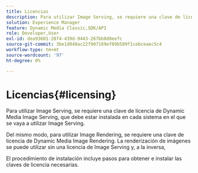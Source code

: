 ```yaml
---
title: Licencias
description: Para utilizar Image Serving, se requiere una clave de licencia de Dynamic Media Image Serving, que debe estar instalada en cada sistema en el que se vaya a utilizar Image Serving.
solution: Experience Manager
feature: Dynamic Media Classic,SDK/API
role: Developer,User
exl-id: dea93601-28f4-439d-9443-267bb8d8eefc
source-git-commit: 3be1d948ac22f907169ef09b509f1cebceaec5c4
workflow-type: tm+mt
source-wordcount: '97'
ht-degree: 0%

---
```


# Licencias{#licensing}

Para utilizar Image Serving, se requiere una clave de licencia de Dynamic Media Image Serving, que debe estar instalada en cada sistema en el que se vaya a utilizar Image Serving.

Del mismo modo, para utilizar Image Rendering, se requiere una clave de licencia de Dynamic Media Image Rendering. La renderización de imágenes se puede utilizar sin una licencia de Image Serving y, a la inversa,

El procedimiento de instalación incluye pasos para obtener e instalar las claves de licencia necesarias.
